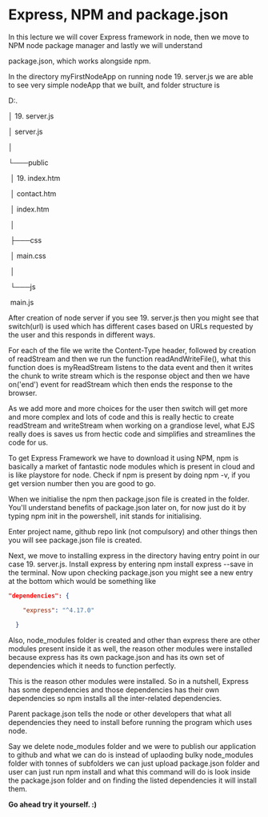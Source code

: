 # Express, NPM and package.json

In this lecture we will cover Express framework in node, then we move to NPM node package manager and lastly we will understand

package.json, which works alongside npm.

In the directory myFirstNodeApp on running node 19. server.js we are able to see very simple nodeApp that we built, and folder structure is

D:.

│   19. server.js

│   server.js

│

└───public

​    │   19. index.htm

​    │   contact.htm

​    │   index.htm

​    │

​    ├───css

​    │       main.css

​    │

​    └───js

​            main.js

After creation of node server if you see 19. server.js then you might see that switch(url) is used which has different cases based on URLs requested by the user and this responds in different ways.

For each of the file we write the Content-Type header, followed by creation of readStream and then we run the function readAndWriteFile(), what this function does is myReadStream listens to the data event and then it writes the chunk to write stream which is the response object and then we have on('end') event for readStream which then ends the response to the browser.

As we add more and more choices for the user then switch will get more and more complex and lots of code and this is really hectic to create readStream and writeStream when working on a grandiose level, what EJS really does is saves us from hectic code and simplifies and streamlines the code for us.

To get Express Framework we have to download it using NPM, npm is basically a market of fantastic node modules which is present in cloud and is like playstore for node. Check if npm is present by doing npm -v, if you get version number then you are good to go.

When we initialise the npm then package.json file is created in the folder. You'll understand benefits of package.json later on, for now just do it by typing npm init in the powershell, init stands for initialising.

Enter project name, github repo link (not compulsory) and other things then you will see package.json file is created.

Next, we move to installing express in the directory having entry point in our case 19. server.js. Install express by entering npm install express --save in the terminal. Now upon checking package.json you might see a new entry at the bottom which would be something like

```json
"dependencies": {

​    "express": "^4.17.0"

  }
```

Also, node_modules folder is created and other than express there are other modules present inside it as well, the reason other modules were installed because express has its own package.json and has its own set of dependencies which it needs to function perfectly.

This is the reason other modules were installed. So in a nutshell, Express has some dependencies and those dependencies has their own dependencies so npm installs all the inter-related dependencies.

Parent package.json tells the node or other developers that what all dependencies they need to install before running the program which uses node.

Say we delete node_modules folder and we were to publish our application to github and what we can do is instead of uplaoding bulky node_modules folder with tonnes of subfolders we can just upload package.json folder and user can just run npm install and what this command will do is look inside the package.json folder and on finding the listed dependencies it will install them.

**Go ahead try it yourself. :)**